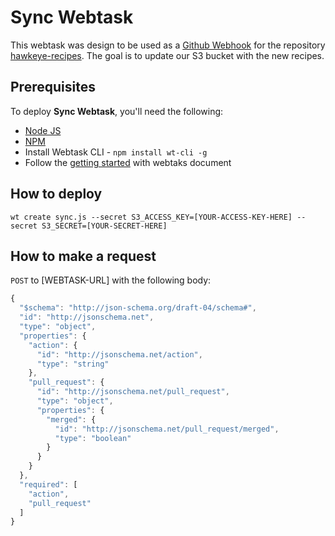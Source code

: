 # Sync Webtask

This webtask was design to be used as a [Github Webhook](https://developer.github.com/webhooks/) for the repository [hawkeye-recipes](https://github.com/jcenturion/hawkeye-recipes). The goal is to update our S3 bucket with the new recipes.

## Prerequisites

To deploy **Sync Webtask**, you'll need the following:

* [Node JS](http://nodejs.org/)
* [NPM](https://npmjs.org/)
* Install Webtask CLI - `npm install wt-cli -g`
* Follow the [getting started](https://webtask.io/docs/101) with webtaks document

## How to deploy

```
wt create sync.js --secret S3_ACCESS_KEY=[YOUR-ACCESS-KEY-HERE] --secret S3_SECRET=[YOUR-SECRET-HERE]
```

## How to make a request

`POST` to [WEBTASK-URL] with the following body:

``` javascript
{
  "$schema": "http://json-schema.org/draft-04/schema#",
  "id": "http://jsonschema.net",
  "type": "object",
  "properties": {
    "action": {
      "id": "http://jsonschema.net/action",
      "type": "string"
    },
    "pull_request": {
      "id": "http://jsonschema.net/pull_request",
      "type": "object",
      "properties": {
        "merged": {
          "id": "http://jsonschema.net/pull_request/merged",
          "type": "boolean"
        }
      }
    }
  },
  "required": [
    "action",
    "pull_request"
  ]
}
```
